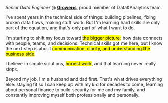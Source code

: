 *Senior Data Engineer* @ **[Growens](https://growens.io/en)**, proud member of Data&Analytics team.

I've spent years in the technical side of things: building pipelines, fixing broken data flows, making stuff work.
But I'm learning hard skills are only part of the equation, and that's only part of what I want to do.

I'm starting to shift my focus toward <mark>the bigger picture</mark>: how data connects with people, teams, and decisions. Technical skills got me here, but I know the next step is about <mark>communication, clarity, and understanding the business side</mark>.

I believe in simple solutions, <mark>honest work</mark>, and that learning never really stops.

Beyond my job, I'm a husband and dad first. That's what drives everything else: staying fit so I can keep up with my kid for decades to come, learning about personal finance to build security for me and my family, and constantly improving myself both professionally and personally.
